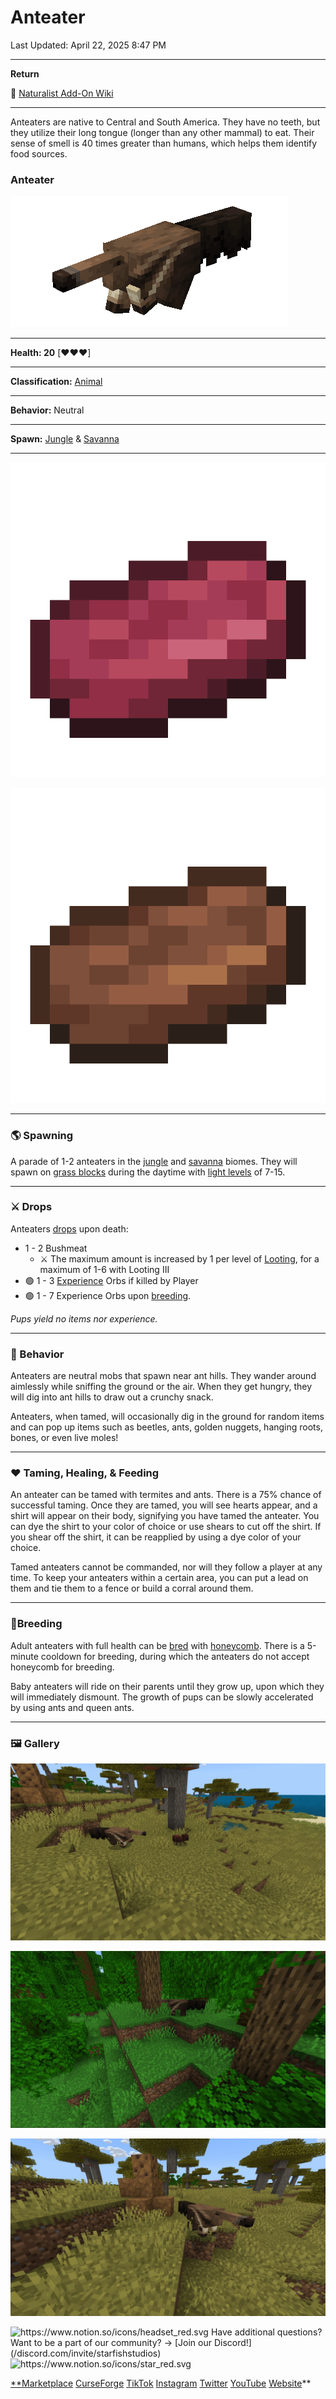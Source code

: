 # Anteater

Last Updated: April 22, 2025 8:47 PM

---

**Return**

🐻 [Naturalist Add-On Wiki](/www.notion.so/1a7a9a61c3f1800c8e32e893d6e7f430?pvs=21)

---

Anteaters are native to Central and South America. They have no teeth, but they utilize their long tongue (longer than any other mammal) to eat. Their sense of smell is 40 times greater than humans, which helps them identify food sources.

<aside>

### **Anteater**

![anteater.gif](anteater.gif)

---

**Health: 20** [♥️♥️♥️]

---

**Classification:** [Animal](/minecraft.fandom.com/wiki/Animal)

---

**Behavior:** Neutral

---

**Spawn:** [Jungle](/minecraft.wiki/w/Jungle) & [Savanna](/minecraft.wiki/w/Savanna)

---

![bushmeat.png](bushmeat.png)

![cooked_bushmeat.png](cooked_bushmeat.png)

</aside>

---

### 🌎 Spawning

A parade of 1-2 anteaters in the [jungle](/minecraft.wiki/w/Jungle) and [savanna](/minecraft.wiki/w/Savanna) biomes. They will spawn on [grass blocks](/minecraft.fandom.com/wiki/Grass_Block) during the daytime with [light levels](/minecraft.fandom.com/wiki/Light) of 7-15. 

---

### ⚔️ Drops

Anteaters [drops](/minecraft.fandom.com/wiki/Drops) upon death:

- 1 - 2 Bushmeat
    - ⚔️ The maximum amount is increased by 1 per level of [Looting](/minecraft.fandom.com/wiki/Looting), for a maximum of 1-6 with Looting III
- 🟢 1 - 3 [Experience](/minecraft.fandom.com/wiki/Experience) Orbs if killed by Player
- 🟢 1 - 7 Experience Orbs upon [breeding](/minecraft.fandom.com/wiki/Breeding).

*Pups yield no items nor experience.*

---

### 🧠 Behavior

Anteaters are neutral mobs that spawn near ant hills. They wander around aimlessly while sniffing the ground or the air. When they get hungry, they will dig into ant hills to draw out a crunchy snack.

Anteaters, when tamed, will occasionally dig in the ground for random items and can pop up items such as beetles, ants, golden nuggets, hanging roots, bones, or even live moles!

---

### ❤️ Taming, Healing, & Feeding

An anteater can be tamed with termites and ants. There is a 75% chance of successful taming. Once they are tamed, you will see hearts appear, and a shirt will appear on their body, signifying you have tamed the anteater. You can dye the shirt to your color of choice or use shears to cut off the shirt. If you shear off the shirt, it can be reapplied by using a dye color of your choice.

Tamed anteaters cannot be commanded, nor will they follow a player at any time. To keep your anteaters within a certain area, you can put a lead on them and tie them to a fence or build a corral around them. 

---

### 🥚Breeding

Adult anteaters with full health can be [bred](/minecraft.fandom.com/wiki/Breeding) with [honeycomb](/minecraft.wiki/w/Honeycomb). There is a 5-minute cooldown for breeding, during which the anteaters do not accept honeycomb for breeding.

Baby anteaters will ride on their parents until they grow up, upon which they will immediately dismount. The growth of pups can be slowly accelerated by using ants and queen ants. 

---

### 🖼️ Gallery

![anteater_feast.PNG](anteater_feast.png)

![anteater1.PNG](anteater1.png)

![anteater_ant_hill.PNG](anteater_ant_hill.png)

<aside>
<img src="https://www.notion.so/icons/headset_red.svg" alt="https://www.notion.so/icons/headset_red.svg" width="40px" /> Have additional questions? Want to be a part of our community? → [Join our Discord!](/discord.com/invite/starfishstudios)

</aside>

<aside>
<img src="https://www.notion.so/icons/star_red.svg" alt="https://www.notion.so/icons/star_red.svg" width="40px" />

[**Marketplace](/www.minecraft.net/en-us/marketplace/creator?name=Starfish%20Studios)      [CurseForge](/www.curseforge.com/members/starfish_studios/projects)      [TikTok](/www.tiktok.com/@starfishstudios)      [Instagram](/www.instagram.com/starfishstudiosinc/)      [Twitter](/twitter.com/starfishstudios)      [YouTube](/www.youtube.com/@starfishstudios)      [Website](/starfish-studios.com/)**

</aside>
